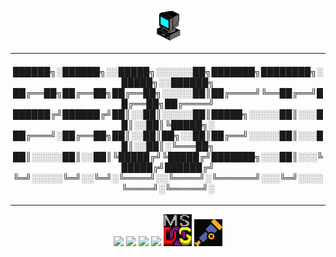   

<div align="center">
  <img src="https://github.com/n3ur0cr45h/n3ur0cr45h/blob/main/computer.gif?raw=true" width="50"" />    
  
  

----

<h4>

██████╗░██████╗░░█████╗░░░░░░██╗███████╗████████╗░█████╗░░██████╗
██╔══██╗██╔══██╗██╔══██╗░░░░░██║██╔════╝╚══██╔══╝██╔══██╗██╔════╝
██████╔╝██████╔╝██║░░██║░░░░░██║█████╗░░░░░██║░░░██║░░██║╚█████╗░
██╔═══╝░██╔══██╗██║░░██║██╗░░██║██╔══╝░░░░░██║░░░██║░░██║░╚═══██╗
██║░░░░░██║░░██║╚█████╔╝╚█████╔╝███████╗░░░██║░░░╚█████╔╝██████╔╝
╚═╝░░░░░╚═╝░░╚═╝░╚════╝░░╚════╝░╚══════╝░░░╚═╝░░░░╚════╝░╚═════╝░
</h4>

----

  
</div>

<div align="center">
  <a href="https://github.com/n3ur0cr45h/Docker"> <img src="https://go-skill-icons.vercel.app/api/icons?i=docker"/></a>  
  <a href="https://github.com/n3ur0cr45h/Kubernetes"> <img src="https://go-skill-icons.vercel.app/api/icons?i=kubernetes"/></a>  
  <a href="https://github.com/n3ur0cr45h/ElasticStack"> <img src="https://go-skill-icons.vercel.app/api/icons?i=elasticsearch"/></a>  
  <a href="https://github.com/n3ur0cr45h/Grafana"> <img src="https://go-skill-icons.vercel.app/api/icons?i=grafana"/></a>  
  <a href="https://github.com/n3ur0cr45h/MS-DOS"> <img src="https://github.com/n3ur0cr45h/n3ur0cr45h/blob/main/MSDOS.png" width=45/></a>  
  <a href="https://github.com/n3ur0cr45h/OpenTelemetry"> <img src="https://github.com/n3ur0cr45h/n3ur0cr45h/blob/main/OTel.png" width=45/></a>  
  
</div>
